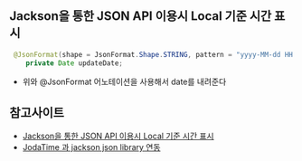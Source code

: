 ## Jackson을 통한 JSON API 이용시 Local 기준 시간 표시
~~~java
 @JsonFormat(shape = JsonFormat.Shape.STRING, pattern = "yyyy-MM-dd HH:mm:ss", timezone = "Asia/Seoul")
    private Date updateDate;
~~~
- 위와 @JsonFormat 어노테이션을 사용해서 date를 내려준다

## 참고사이트
- [Jackson을 통한 JSON API 이용시 Local 기준 시간 표시](http://xenes.tistory.com/6)
- [JodaTime 과 jackson json library 연동](https://www.lesstif.com/pages/viewpage.action?pageId=24445204)